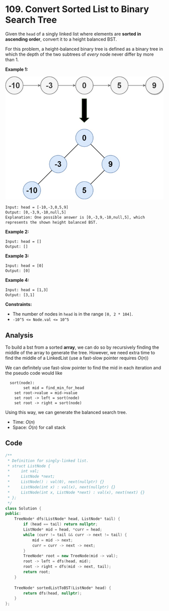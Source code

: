 # 109. Convert Sorted List to Binary Search Tree

Given the `head` of a singly linked list where elements are **sorted in ascending order**, convert it to a height balanced BST.

For this problem, a height-balanced binary tree is defined as a binary tree in which the depth of the two subtrees of *every* node never differ by more than 1.

 

**Example 1:**

![img](resources/109.jpg)

```
Input: head = [-10,-3,0,5,9]
Output: [0,-3,9,-10,null,5]
Explanation: One possible answer is [0,-3,9,-10,null,5], which represents the shown height balanced BST.
```

**Example 2:**

```
Input: head = []
Output: []
```

**Example 3:**

```
Input: head = [0]
Output: [0]
```

**Example 4:**

```
Input: head = [1,3]
Output: [3,1]
```

 

**Constraints:**

- The number of nodes in `head` is in the range `[0, 2 * 104]`.
- `-10^5 <= Node.val <= 10^5`

## Analysis

To build a bst from a sorted **array**, we can do so by recursively finding the middle of the array to generate the tree. However, we need extra time to find the middle of a LinkedList (use a fast-slow pointer requires $O(n)$)

We can definitely use fast-slow pointer to find the mid in each iteration and the pseudo code would like

```
  sort(node):
 		set mid = find_min_for_head
  	set root->value = mid->value
  	set root -> left = sort(node)
  	set root -> right = sort(node)
```

Using this way, we can generate the balanced search tree.

* Time: $O(n)$
* Space: $O(n)$ for call stack

## Code

```c++
/**
 * Definition for singly-linked list.
 * struct ListNode {
 *     int val;
 *     ListNode *next;
 *     ListNode() : val(0), next(nullptr) {}
 *     ListNode(int x) : val(x), next(nullptr) {}
 *     ListNode(int x, ListNode *next) : val(x), next(next) {}
 * };
 */
class Solution {
public:
    TreeNode* dfs(ListNode* head, ListNode* tail) {
        if (head == tail) return nullptr;
        ListNode* mid = head, *curr = head;
        while (curr != tail && curr -> next != tail) {
            mid = mid -> next;
            curr = curr -> next -> next;
        }
        TreeNode* root = new TreeNode(mid -> val);
        root -> left = dfs(head, mid);
        root -> right = dfs(mid -> next, tail);
        return root;
    }
    
    TreeNode* sortedListToBST(ListNode* head) {
        return dfs(head, nullptr);
    }
};
```

